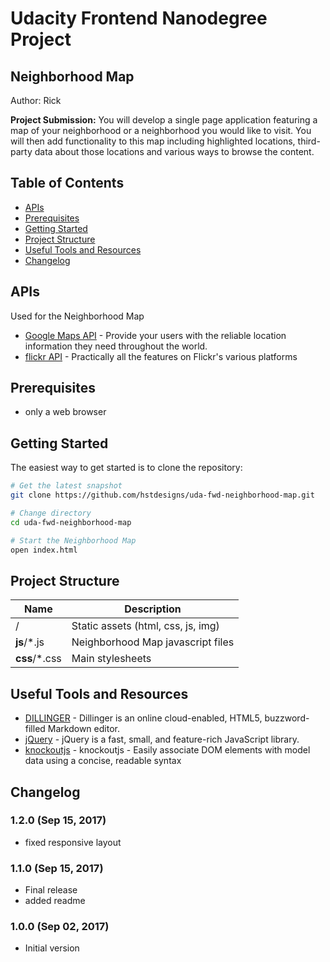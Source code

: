 # Udacity Frontend Nanodegree Project
## Neighborhood Map
Author: Rick

**Project Submission:**
You will develop a single page application featuring a map of your neighborhood or a neighborhood you would like to visit. You will then add functionality to this map including highlighted locations, third-party data about those locations and various ways to browse the content.

## Table of Contents
- [APIs](#APIs)
- [Prerequisites](#prerequisites)
- [Getting Started](#getting-started)
- [Project Structure](#project-structure)
- [Useful Tools and Resources](#useful-tools-and-resources)
- [Changelog](#changelog)

## APIs
Used for the Neighborhood Map
- [Google Maps API](https://developers.google.com/maps/) - Provide your users with the reliable location information they need throughout the world.
- [flickr API](https://www.flickr.com/services/api/) - Practically all the features on Flickr's various platforms

## Prerequisites
- only a web browser

## Getting Started
The easiest way to get started is to clone the repository:

```bash
# Get the latest snapshot
git clone https://github.com/hstdesigns/uda-fwd-neighborhood-map.git

# Change directory
cd uda-fwd-neighborhood-map

# Start the Neighborhood Map
open index.html
```

## Project Structure
| Name                                  | Description                                                   |
| ------------------------------------- | ------------------------------------------------------------- |
| /                                     | Static assets (html, css, js, img)                            |
| **js**/*.js                           | Neighborhood Map javascript files                             |
| **css**/*.css                         | Main stylesheets                                              |

## Useful Tools and Resources
- [DILLINGER](https://dillinger.io/) - Dillinger is an online cloud-enabled, HTML5, buzzword-filled Markdown editor.
- [jQuery](http://jquery.com/) - jQuery is a fast, small, and feature-rich JavaScript library.
- [knockoutjs](http://knockoutjs.com/index.html) - knockoutjs - Easily associate DOM elements with model data using a concise, readable syntax

## Changelog

### 1.2.0 (Sep 15, 2017)
- fixed responsive layout

### 1.1.0 (Sep 15, 2017)
- Final release
- added readme

### 1.0.0 (Sep 02, 2017)
- Initial version